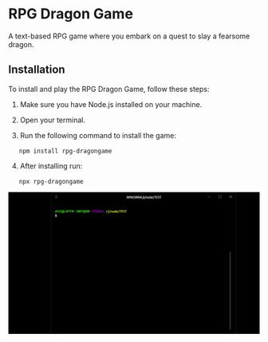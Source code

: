 # RPG Dragon Game

A text-based RPG game where you embark on a quest to slay a fearsome dragon.

## Installation

To install and play the RPG Dragon Game, follow these steps:

1. Make sure you have Node.js installed on your machine.

2. Open your terminal.

3. Run the following command to install the game:

```
   npm install rpg-dragongame
```

4. After installing run:

```
   npx rpg-dragongame
```

![game](game.gif)

